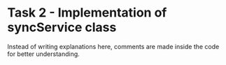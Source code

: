 # Task 2 - Implementation of syncService class

Instead of writing explanations here, comments are made inside the code for better understanding.